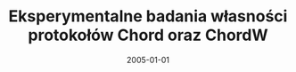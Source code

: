 ---
# Documentation: https://wowchemy.com/docs/managing-content/

title: Eksperymentalne badania własności protokołów Chord oraz ChordW
subtitle: ''
summary: ''
authors:
- Jacek Cichoń
- Marek Klonowski
- Przemysław Kobylański
- Łukasz Krzywiecki
- Bartłomiej Różański
- Paweł Zieliński
tags: []
categories: []
date: '2005-01-01'
lastmod: 2022-10-07T05:12:34Z
featured: false
draft: false

# Featured image
# To use, add an image named `featured.jpg/png` to your page's folder.
# Focal points: Smart, Center, TopLeft, Top, TopRight, Left, Right, BottomLeft, Bottom, BottomRight.
image:
  caption: ''
  focal_point: ''
  preview_only: false

# Projects (optional).
#   Associate this post with one or more of your projects.
#   Simply enter your project's folder or file name without extension.
#   E.g. `projects = ["internal-project"]` references `content/project/deep-learning/index.md`.
#   Otherwise, set `projects = []`.
projects: []
publishDate: '2022-10-07T05:12:32.969569Z'
publication_types:
- '4'
abstract: ''
publication: ''
---